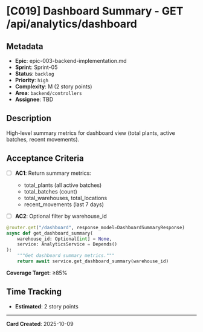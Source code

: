 # [C019] Dashboard Summary - GET /api/analytics/dashboard

## Metadata
- **Epic**: epic-003-backend-implementation.md
- **Sprint**: Sprint-05
- **Status**: `backlog`
- **Priority**: `high`
- **Complexity**: M (2 story points)
- **Area**: `backend/controllers`
- **Assignee**: TBD

## Description

High-level summary metrics for dashboard view (total plants, active batches, recent movements).

## Acceptance Criteria

- [ ] **AC1**: Return summary metrics:
  - total_plants (all active batches)
  - total_batches (count)
  - total_warehouses, total_locations
  - recent_movements (last 7 days)

- [ ] **AC2**: Optional filter by warehouse_id

```python
@router.get("/dashboard", response_model=DashboardSummaryResponse)
async def get_dashboard_summary(
    warehouse_id: Optional[int] = None,
    service: AnalyticsService = Depends()
):
    """Get dashboard summary metrics."""
    return await service.get_dashboard_summary(warehouse_id)
```

**Coverage Target**: ≥85%

## Time Tracking
- **Estimated**: 2 story points

---

**Card Created**: 2025-10-09
